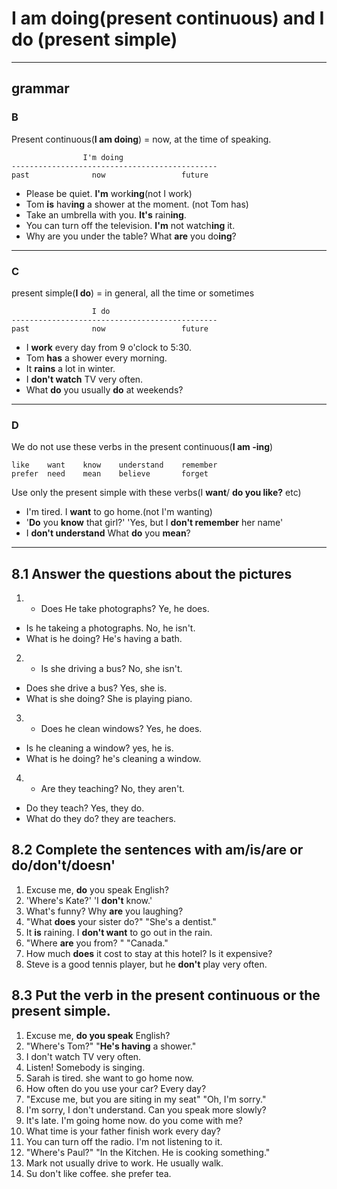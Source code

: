 # I am doing(present continuous) and I do (present simple)
---
## grammar
### B
Present continuous(**I am doing**) = now, at the time of speaking.  
```
                I'm doing
----------------------------------------------
past              now                 future
```
* Please be quiet. **I'm** work**ing**(not I work)
* Tom **is** hav**ing** a shower at the moment. (not Tom has)
* Take an umbrella with you. **It's** rain**ing**.
* You can turn off the television. **I'm** not watch**ing** it.
* Why are you under the table?  What **are** you do**ing**?


---

### C
present simple(**I do**) = in general, all the time or sometimes
```
                  I do
----------------------------------------------
past              now                 future
```
* I **work** every day from 9 o'clock to 5:30.
* Tom **has** a shower every morning.
* It **rains** a lot in winter.
* I **don't watch** TV very often.
* What **do** you usually **do** at weekends?

---
### D
We do not use these verbs in the present continuous(**I am -ing**)
```
like    want    know    understand    remember
prefer  need    mean    believe       forget
```
Use only the present simple with these verbs(I **want**/ **do you like?** etc)
* I'm tired. I **want** to go home.(not I'm wanting)
* '**Do** you **know** that girl?' 'Yes, but I **don't remember** her name'
* I **don't understand** What **do** you **mean**?


---
## 8.1 Answer the questions about the pictures
1.  * Does He take photographs? Ye, he does.
  * Is he takeing a photographs. No, he isn't.
  * What is he doing? He's having a bath.

2. * Is she driving a bus? No, she isn't.
  * Does she drive a bus? Yes, she is.
  * What is she doing? She is playing piano.

3. * Does he clean windows? Yes, he does.
  * Is he cleaning a window? yes, he is.
  * What is he doing? he's cleaning a window.

4. * Are they teaching? No, they aren't.
  * Do they teach? Yes, they do.
  * What do they do? they are teachers.

## 8.2 Complete the sentences with am/is/are or do/don't/doesn'
1. Excuse me, **do** you speak English?
2. 'Where's Kate?' 'I **don't** know.'
3. What's funny? Why **are** you laughing?
4. "What **does** your sister do?" "She's a dentist."
5. It **is** raining. I **don't want** to go out in the rain.
6. "Where **are** you from? " "Canada."
7. How much **does** it cost to stay at this hotel? Is it expensive?
8. Steve is a good tennis player, but he **don't** play very often.

## 8.3 Put the verb in the present continuous or the present simple.
1. Excuse me, **do you speak** English?
2. "Where's Tom?" "**He's having** a shower."
3. I don't watch TV very often.
4. Listen! Somebody is singing.
5. Sarah is tired. she want to go home now.
6. How often do you use your car? Every day?
7. "Excuse me, but you are siting in my seat" "Oh, I'm sorry."
8. I'm sorry, I don't understand. Can you speak more slowly?
9. It's late. I'm going home now. do you come with me?
10. What time is your father finish work every day?
11. You can turn off the radio. I'm not listening to it.
12. "Where's Paul?" "In the Kitchen. He is cooking something."
13. Mark not usually drive to work. He usually walk.
14. Su don't like coffee. she prefer tea.

